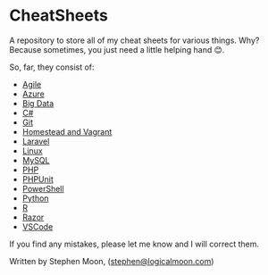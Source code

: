 # CheatSheets
A repository to store all of my cheat sheets for various things. Why? Because
sometimes, you just need a little helping hand :blush:.

So, far, they consist of:

* [Agile](https://github.com/s-moon/CheatSheets/blob/master/Agile.md)
* [Azure](https://github.com/s-moon/CheatSheets/blob/master/Azure.md)
* [Big Data](https://github.com/s-moon/CheatSheets/blob/master/BigData.md)
* [C&#35;](https://github.com/s-moon/CheatSheets/blob/master/CSharp.md)
* [Git](https://github.com/s-moon/CheatSheets/blob/master/Git.md)
* [Homestead and Vagrant](https://github.com/s-moon/CheatSheets/blob/master/HomesteadVagrant.md)
* [Laravel](https://github.com/s-moon/CheatSheets/blob/master/Laravel.md)
* [Linux](https://github.com/s-moon/CheatSheets/blob/master/Linux.md)
* [MySQL](https://github.com/s-moon/CheatSheets/blob/master/MySQL.md)
* [PHP](https://github.com/s-moon/CheatSheets/blob/master/PHP.md)
* [PHPUnit](https://github.com/s-moon/CheatSheets/blob/master/PHPUnit.md)
* [PowerShell](https://github.com/s-moon/CheatSheets/blob/master/PowerShell.md)
* [Python](https://github.com/s-moon/CheatSheets/blob/master/Python.md)
* [R](https://github.com/s-moon/CheatSheets/blob/master/R.md)
* [Razor](https://github.com/s-moon/CheatSheets/blob/master/Razor.md)
* [VSCode](https://github.com/s-moon/CheatSheets/blob/master/VSCode.md)

If you find any mistakes, please let me know and I will correct them.

Written by Stephen Moon, (stephen@logicalmoon.com)

